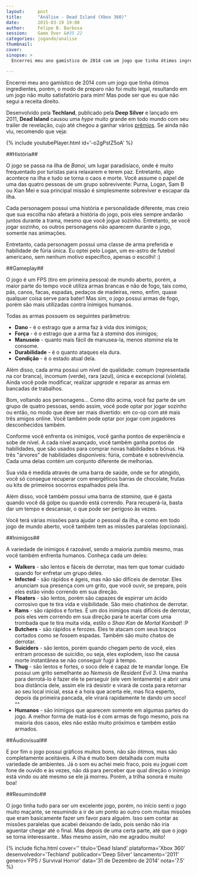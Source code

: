 ```yaml
---
layout:     post
title:      "Análise - Dead Island (Xbox 360)"
date:       2015-03-19 19:00
author:     Felipe B. Barbosa
session:    Game Over &#35 22
categories: jogando/analise
thumbnail:  
cover: 
sinopse: >
  Encerrei meu ano gamístico de 2014 com um jogo que tinha ótimos ingredientes, porém, o modo de preparo não foi muito legal, resultando em um jogo não muito satisfatório para mim! Mas pode ser que eu que não segui a receita direito.

---
```

Encerrei meu ano gamístico de 2014 com um jogo que tinha ótimos ingredientes, porém, o modo de preparo não foi muito legal, resultando em um jogo não muito satisfatório para mim! Mas pode ser que eu que não segui a receita direito.

Desenvolvido pela **Techland**, publicado pela **Deep Silver** e lançado em 2011, **Dead Island** causou uma *hype* muito grande em todo mundo com seu trailer de revelação, cujo até chegou a ganhar vários [prêmios](http://www.techtudo.com.br/noticias/noticia/2011/06/trailer-do-dead-island-e-premiado-em-cannes.html). Se ainda não viu, recomendo que veja:

{% include youtubePlayer.html id='-o2gPstZ5oA' %}

##História##

O jogo se passa na ilha de *Banoi*, um lugar paradisíaco, onde é muito frequentado por turistas para relaxarem e terem paz. Entretanto, algo acontece na ilha e tudo se torna o caos e morte. Você assume o papel de uma das quatro pessoas de um grupo sobrevivente: Purna, Logan, Sam B ou Xian Mei e sua principal missão é simplesmente sobreviver e escapar da ilha.

Cada personagem possui uma história e personalidade diferente, mas creio que sua escolha não afetará a história do jogo, pois eles sempre andarão juntos durante a trama, mesmo que você jogue sozinho. Entretanto, se você jogar sozinho, os outros personagens não aparecem durante o jogo, somente nas animações.

Entretanto, cada personagem possui uma classe de arma preferida e habilidade de fúria única. Eu optei pelo Logan, um ex-astro de futebol americano, sem nenhum motivo específico, apenas o escolhi! :)

##Gameplay##

O jogo é um FPS (tiro em primeira pessoa) de mundo aberto, porém, a maior parte do tempo você utiliza armas brancas e não de fogo, tais como, pás, canos, facas, espadas, pedaços de madeiras, remo, enfim, quase qualquer coisa serve para bater! Mas sim, o jogo possui armas de fogo, porém são mais utilizadas contra inimigos humanos.

Todas as armas possuem os seguintes parâmetros:

- **Dano** - é o estrago que a arma faz à vida dos inimigos;
- **Força** - é o estrago que a arma faz à *stamina* dos inimigos;
- **Manuseio** - quanto mais fácil de manusea-la, menos *stamina* ela te consome.
- **Durabilidade** - é o quanto ataques ela dura.
- **Condição** - é o estado atual dela.

Além disso, cada arma possui um nível de qualidade: comum (representada na cor branca), incomum (verde), rara (azul), única e excepcional (violeta). Ainda você pode modificar, realizar *upgrade* e reparar as armas em bancadas de trabalhos.

Bom, voltando aos personagens... Como dito acima, você faz parte de um grupo de quatro pessoas, sendo assim, você pode optar por jogar sozinho ou então, no modo que deve ser mais divertido: em co-op com até mais três amigos online. Você também pode optar por jogar com jogadores desconhecidos também.

Conforme você enfrenta os inimigos, você ganha pontos de experiência e sobe de nível. A cada nível avançado, você também ganha pontos de habilidades, que são usados para comprar novas habilidades e bônus. Há três "árvores" de habilidades disponíveis: fúria, combate e sobrevivência. Cada uma delas contém um conjunto diferente de melhorias.

Sua vida é medida através de uma barra de saúde, onde se for atingido, você só consegue recuperar com energéticos barras de chocolate, frutas ou kits de primeiros socorros espalhados pela ilha.

Além disso, você também possui uma barra de *stamina*, que é gasta quando você dá golpe ou quando está correndo. Para recuperá-la, basta dar um tempo e descansar, o que pode ser perigoso às vezes.

Você terá várias missões para ajudar o pessoal da ilha, e como em todo jogo de mundo aberto, você também tem as missões paralelas (opcionais).

##Inimigos##

A variedade de inimigos é razoável, sendo a maioria zumbis mesmo, mas você também enfrenta humanos. Conheça cada um deles:

- **Walkers** - são lentos e fáceis de derrotar, mas tem que tomar cuidado quando for enfretar um grupo deles.
- **Infected** - são rápidos e ágeis, mas não são difíceis de derrotar. Eles anunciam sua presença com um grito, que você ouvir, se prepare, pois eles estão vindo correndo em sua direção.
- **Floaters** - são lentos, porém são capazes de espirrar um ácido corrosivo que te tira vida e visibilidade. São meio chatinhos de derrotar.
- **Rams** - são rápidos e fortes. É um dos inimigos mais difíceis de derrotar, pois eles vem correndo em sua direção para te acertar com uma trombada que te tira muita vida, estilo o *Shao Kan* de *Mortal Kombat*! :P
- **Butchers** - são rápidos e ferozes. Eles te atacam com seus braços cortados como se fossem espadas. Também são muito chatos de derrotar.
- **Suiciders** - são lentos, porém quando chegam perto de você, eles entram processo de suicídio, ou seja, eles explodem, isso lhe causa morte instantânea se não conseguir fugir à tempo.
- **Thug** - são lentos e fortes, o soco dele é capaz de te mandar longe. Ele possui um grito semelhante ao *Nemesis* de *Resident Evil 3*. Uma manha para derrotá-lo é fazer ele te perseguir (ele vem lentamente) e abrir uma boa distância dele, assim ele irá desistir e virará de costa para retornar ao seu local inicial, essa é a hora que acerta ele, mas fica esperto, depois da primeira pancada, ele virará rapidamente te dando um soco! ^^
- **Humanos** - são inimigos que aparecem somente em algumas partes do jogo. A melhor forma de matá-los é com armas de fogo mesmo, pois na maioria dos casos, eles não estão muito próximos e também estão armados.

##Áudiovisual##

E por fim o jogo possui gráficos muitos bons, não são ótimos, mas são completamente aceitáveis. A ilha é muito bem detalhada com muita variedade de ambientes. Já o som eu achei meio fraco, pois eu joguei com fone de ouvido e às vezes, não dá para perceber que qual direção o inimigo está vindo ou até mesmo se ele já morreu. Porém, a trilha sonora é muito boa!

##Resumindo##

O jogo tinha tudo para ser um excelente jogo, porém, no início senti o jogo muito maçante, se resumindo a ir de um ponto ao outro com muitas missões que eram basicamente fazer um favor para alguém. Isso sem contar as missões paralelas que acabei deixando de lado, pois senão não iria aguentar chegar até o final. Mas depois de uma certa parte, até que o jogo se torna interessante.. Mas mesmo assim, não me agradou muito!

{% include ficha.html
  cover=''
  titulo='Dead Island'
  plataforma='Xbox 360'
  desenvolvedor='Techland'
  publicador='Deep Silver'
  lancamento='2011'
  genero='FPS / Survival Horror'
  data='31 de Dezembro de 2014'
  nota='7.5' %}
